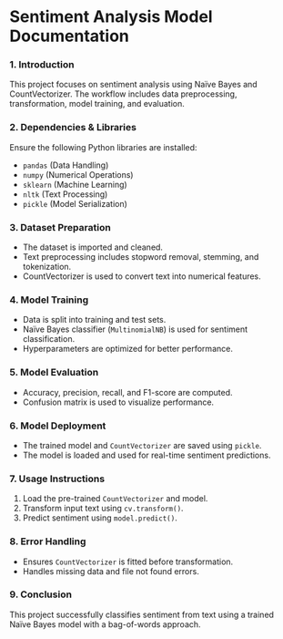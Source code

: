 # **Sentiment Analysis Model Documentation**

### 1. Introduction
This project focuses on sentiment analysis using Naïve Bayes and CountVectorizer. The workflow includes data preprocessing, transformation, model training, and evaluation.

### 2. Dependencies & Libraries
Ensure the following Python libraries are installed:
- `pandas` (Data Handling)
- `numpy` (Numerical Operations)
- `sklearn` (Machine Learning)
- `nltk` (Text Processing)
- `pickle` (Model Serialization)

### 3. Dataset Preparation
- The dataset is imported and cleaned.
- Text preprocessing includes stopword removal, stemming, and tokenization.
- CountVectorizer is used to convert text into numerical features.

### 4. Model Training
- Data is split into training and test sets.
- Naïve Bayes classifier (`MultinomialNB`) is used for sentiment classification.
- Hyperparameters are optimized for better performance.

### 5. Model Evaluation
- Accuracy, precision, recall, and F1-score are computed.
- Confusion matrix is used to visualize performance.

### 6. Model Deployment
- The trained model and `CountVectorizer` are saved using `pickle`.
- The model is loaded and used for real-time sentiment predictions.

### 7. Usage Instructions
1. Load the pre-trained `CountVectorizer` and model.
2. Transform input text using `cv.transform()`.
3. Predict sentiment using `model.predict()`.

### 8. Error Handling
- Ensures `CountVectorizer` is fitted before transformation.
- Handles missing data and file not found errors.

### 9. Conclusion
This project successfully classifies sentiment from text using a trained Naïve Bayes model with a bag-of-words approach.

